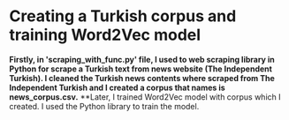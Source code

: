 # Creating a Turkish corpus and training Word2Vec model

**Firstly, in 'scraping_with_func.py' file, I used to web scraping library in Python for scrape a Turkish text from news website (The Independent Turkish). I cleaned the Turkish news contents where scraped from The Independent Turkish and I created a corpus that names is news_corpus.csv.**
**Later, I trained Word2Vec model  with corpus which I created. I used the Python library to train the model.     
